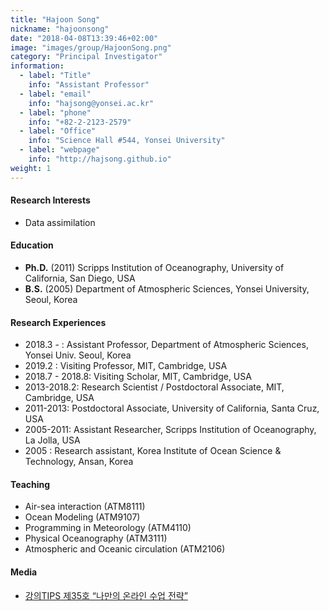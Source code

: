```yaml
---
title: "Hajoon Song"
nickname: "hajoonsong"
date: "2018-04-08T13:39:46+02:00"
image: "images/group/HajoonSong.png"
category: "Principal Investigator"
information:
  - label: "Title"
    info: "Assistant Professor"
  - label: "email"
    info: "hajsong@yonsei.ac.kr"
  - label: "phone"
    info: "+82-2-2123-2579"
  - label: "Office"
    info: "Science Hall #544, Yonsei University"
  - label: "webpage"
    info: "http://hajsong.github.io"
weight: 1
---
```


#### Research Interests
+ Data assimilation

#### Education
+ **Ph.D.** (2011) Scripps Institution of Oceanography, University of California, San Diego, USA
+ **B.S.** (2005) Department of Atmospheric Sciences, Yonsei University, Seoul, Korea

#### Research Experiences
+ 2018.3 - : Assistant Professor, Department of Atmospheric Sciences, Yonsei Univ. Seoul, Korea
+ 2019.2 : Visiting Professor, MIT, Cambridge, USA
+ 2018.7 - 2018.8: Visiting Scholar, MIT, Cambridge, USA
+ 2013-2018.2: Research Scientist / Postdoctoral Associate, MIT, Cambridge, USA
+ 2011-2013: Postdoctoral Associate, University of California, Santa Cruz, USA
+ 2005-2011: Assistant Researcher, Scripps Institution of Oceanography, La Jolla, USA
+ 2005 : Research assistant, Korea Institute of Ocean Science & Technology, Ansan, Korea

#### Teaching
+ Air-sea interaction (ATM8111)
+ Ocean Modeling (ATM9107)
+ Programming in Meteorology (ATM4110)
+ Physical Oceanography (ATM3111)
+ Atmospheric and Oceanic circulation (ATM2106)

#### Media
+ [강의TIPS 제35호 “나만의 온라인 수업 전략”](http://ictl.yonsei.ac.kr/reference/%EA%B0%95%EC%9D%98tips-%EC%A0%9C35%ED%98%B8-%EB%82%98%EB%A7%8C%EC%9D%98-%EC%98%A8%EB%9D%BC%EC%9D%B8-%EC%88%98%EC%97%85-%EC%A0%84%EB%9E%B5-2020-9-%EB%B0%9C%EA%B0%84/)
